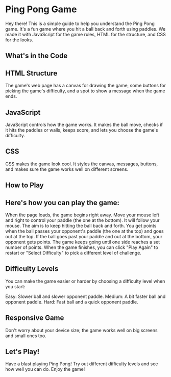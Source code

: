 # Ping Pong Game

Hey there! This is a simple guide to help you understand the Ping Pong game. It's a fun game where you hit a ball back and forth using paddles. We made it with JavaScript for the game rules, HTML for the structure, and CSS for the looks.

## What's in the Code

## HTML Structure
The game's web page has a canvas for drawing the game, some buttons for picking the game's difficulty, and a spot to show a message when the game ends.

## JavaScript
JavaScript controls how the game works. It makes the ball move, checks if it hits the paddles or walls, keeps score, and lets you choose the game's difficulty.

## CSS
CSS makes the game look cool. It styles the canvas, messages, buttons, and makes sure the game works well on different screens.

## How to Play

## Here's how you can play the game:

When the page loads, the game begins right away.
Move your mouse left and right to control your paddle (the one at the bottom). It will follow your mouse.
The aim is to keep hitting the ball back and forth. You get points when the ball passes your opponent's paddle (the one at the top) and goes out at the top.
If the ball goes past your paddle and out at the bottom, your opponent gets points.
The game keeps going until one side reaches a set number of points.
When the game finishes, you can click "Play Again" to restart or "Select Difficulty" to pick a different level of challenge.

## Difficulty Levels

You can make the game easier or harder by choosing a difficulty level when you start:

Easy: Slower ball and slower opponent paddle.
Medium: A bit faster ball and opponent paddle.
Hard: Fast ball and a quick opponent paddle.

## Responsive Game

Don't worry about your device size; the game works well on big screens and small ones too.

## Let's Play!

Have a blast playing Ping Pong! Try out different difficulty levels and see how well you can do. Enjoy the game!

